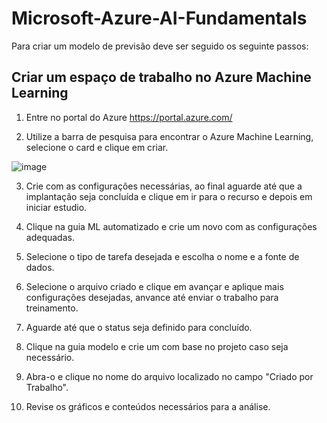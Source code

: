 # Microsoft-Azure-AI-Fundamentals

Para criar um modelo de previsão deve ser seguido os seguinte passos:

## Criar um espaço de trabalho no Azure Machine Learning

1. Entre no portal do Azure https://portal.azure.com/

2. Utilize a barra de pesquisa para encontrar o Azure Machine Learning, selecione o card e clique em criar.

![image](https://github.com/VictorBaradel/Microsoft-Azure-AI-Fundamentals/assets/105554769/77b00f22-b33b-4946-8181-1e6cca6b043a)

3. Crie com as configurações necessárias, ao final aguarde até que a implantação seja concluída e clique em ir para o recurso e depois em iniciar estudio.

4. Clique na guia ML automatizado e crie um novo com as configurações adequadas.

5. Selecione o tipo de tarefa desejada e escolha o nome e a fonte de dados.

6. Selecione o arquivo criado e clique em avançar e aplique mais configurações desejadas, anvance até enviar o trabalho para treinamento.

7. Aguarde até que o status seja definido para concluído.

8. Clique na guia modelo e crie um com base no projeto caso seja necessário.

9. Abra-o e clique no nome do arquivo localizado no campo "Criado por Trabalho".

10. Revise os gráficos e conteúdos necessários para a análise.
